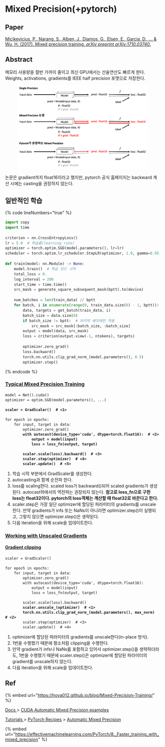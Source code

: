 # Mixed Precision(+pytorch)

## Paper

[Micikevicius, P., Narang, S., Alben, J., Diamos, G., Elsen, E., Garcia, D., ... & Wu, H. (2017). Mixed precision training. _arXiv preprint arXiv:1710.03740_.](https://arxiv.org/pdf/1710.03740.pdf)

## Abstract

메모리 사용량을 절반 가까이 줄이고 최신 GPU에서는 산술연산도 빠르게 한다. Weights, activations, gradients를 IEEE half precision 포맷으로 저장한다.

<figure><img src="../.gitbook/assets/image (5).png" alt=""><figcaption></figcaption></figure>

논문은 gradient까지 float16이라고 했지만, pytorch 공식 홈페이지는 backward 계산 시에는 casting을 권장하지 않는다.



## 일반적인 학습

{% code lineNumbers="true" %}
```python
import copy
import time

criterion = nn.CrossEntropyLoss()
lr = 5.0  # 학습률(learning rate)
optimizer = torch.optim.SGD(model.parameters(), lr=lr)
scheduler = torch.optim.lr_scheduler.StepLR(optimizer, 1.0, gamma=0.95)

def train(model: nn.Module) -> None:
    model.train()  # 학습 모드 시작
    total_loss = 0.
    log_interval = 200
    start_time = time.time()
    src_mask = generate_square_subsequent_mask(bptt).to(device)

    num_batches = len(train_data) // bptt
    for batch, i in enumerate(range(0, train_data.size(0) - 1, bptt)):
        data, targets = get_batch(train_data, i)
        batch_size = data.size(0)
        if batch_size != bptt:  # 마지막 배치에만 적용
            src_mask = src_mask[:batch_size, :batch_size]
        output = model(data, src_mask)
        loss = criterion(output.view(-1, ntokens), targets)

        optimizer.zero_grad()
        loss.backward()
        torch.nn.utils.clip_grad_norm_(model.parameters(), 0.5)
        optimizer.step()
```
{% endcode %}



### [Typical Mixed Precision Training](https://pytorch.org/docs/stable/notes/amp\_examples.html#id2)

<pre class="language-python" data-line-numbers><code class="lang-python">model = Net().cuda()
optimizer = optim.SGD(model.parameters(), ...)

<strong>scaler = GradScaler()  # &#x3C;1>
</strong>
for epoch in epochs:
    for input, target in data:
        optimizer.zero_grad()
<strong>        with autocast(device_type='cuda', dtype=torch.float16):  # &#x3C;2>
</strong><strong>            output = model(input)
</strong><strong>            loss = loss_fn(output, target)
</strong>
<strong>        scaler.scale(loss).backward()  # &#x3C;3>
</strong><strong>        scaler.step(optimizer)  # &#x3C;4>
</strong><strong>        scaler.update()  # &#x3C;5>
</strong></code></pre>

1. 학습 시작 부분에서 GradScaler를 생성한다.
2. autocasting과 함께 순전파 한다.
3. loss를 scaling한다. scaled loss가 backward()되어 scaled gradients가 생성된다. autocast하에서의 역전파는 권장되지 않는다. **참고로 loss\_fn으로 구한 loss는 float32이다. pytorch의 loss객체는 계산할 때 float32로 바꾼다고 한다.**
4. scaler.step은 가장 일단 optimizer에 할당된 파라미터의 gradients를 unscale한다. 만약 gradients가 infs 또는 NaNs이 아니라면 optimizer.step()이 실행되고, 그렇지 않으면 optimizer.step()은 생략된다.
5. 다음 iteration을 위해 scale을 업데이트한다.

### [Working with Unscaled Gradients](https://pytorch.org/docs/stable/notes/amp\_examples.html#id3)

#### [Gradient clipping](https://pytorch.org/docs/stable/notes/amp\_examples.html#id4)

<pre class="language-python" data-overflow="wrap" data-line-numbers><code class="lang-python">scaler = GradScaler()

for epoch in epochs:
    for input, target in data:
        optimizer.zero_grad()
        with autocast(device_type='cuda', dtype=torch.float16):
            output = model(input)
            loss = loss_fn(output, target)
            
        scaler.scale(loss).backward()
<strong>        scaler.unscale_(optimizer)  # &#x3C;1>
</strong><strong>        torch.nn.utils.clip_grad_norm_(model.parameters(), max_norm)  # &#x3C;2>
</strong>        scaler.step(optimizer)  # &#x3C;3>
        scaler.update()  # &#x3C;4>
</code></pre>

1. optimizer에 할당된 파라미터의 gradients를 unscale한다(in-place 방식).
2. 1번을 수행했기 때문에 평소처럼 clipping을 수행한다.
3. 만약 gradient가 infs나 NaNs를 포함하고 있어서 optimizer.step()을 생략하더라도, 1번을 수행했기 때문에 scaler.step()은 optimizer에 할당된 파라미터의 gradient를 unscale하지 않는다.
4. 다음 iteration을 위해 scale을 업데이트한다.





## Ref

{% embed url="https://hoya012.github.io/blog/Mixed-Precision-Training/" %}

[Docs ](https://pytorch.org/docs/stable/index.html)> [CUDA Automatic Mixed Precision examples](https://pytorch.org/docs/stable/notes/amp\_examples.html)

[Tutorials ](https://pytorch.org/tutorials/index.html)> [PyTorch Recipes](https://pytorch.org/tutorials/recipes/recipes\_index.html) > [Automatic Mixed Precision](https://pytorch.org/tutorials/recipes/recipes/amp\_recipe.html)

{% embed url="https://effectivemachinelearning.com/PyTorch/8._Faster_training_with_mixed_precision" %}
